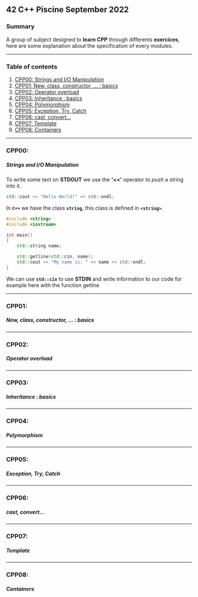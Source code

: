 ## 42 C++ Piscine September 2022

### Summary

A group of subject designed to **learn CPP** through differents **exercices**, here are some explanation about the specification of every modules. 

___

### Table of contents

1. [CPP00: Strings and I/O Manipulation](#-cpp00:)
2. [CPP01: New, class, constructor, ... : basics](#cpp01:)
3. [CPP02: Operator overload](#cpp02:)
4. [CPP03: Inheritance : basics](#cpp03:)
5. [CPP04: Polymorphism](#cpp04:)
6. [CPP05: Exception, Try, Catch](#cpp05:)
7. [CPP06: cast, convert...](#cpp06:)
8. [CPP07: Template](#cpp07:)
9. [CPP08: Containers](#cpp08:)

___
### CPP00:
##### Strings and I/O Manipulation

To write some text on **STDOUT** we use the **'<<'** operator to _push_  a string into it.
```cpp
std::cout << "Hello World!" << std::endl;
```
In **`C++`** we have the class **`string`**, this class is defined in **`<string>`**.
```cpp
#include <string>
#include <iostream>

int	main()
{
	std::string name;

	std::getline(std::cin, name);
	std::cout << "My name is: " << name << std::endl;
}
```
We can use **`std::cin`** to use **STDIN** and write information to our code for example here with the function getline


___
### CPP01:
##### New, class, constructor, ... : basics

___
### CPP02:
##### Operator overload

___
### CPP03:
##### Inheritance : basics

___
### CPP04:
##### Polymorphism

___
### CPP05:
##### Exception, Try, Catch

___
### CPP06:
##### cast, convert...

___
### CPP07:
##### Template

___
### CPP08:
##### Containers


